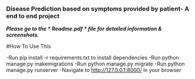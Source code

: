 ### Disease Prediction based on symptoms provided by patient- A end to end project


***Please go to the * Readme.pdf * file for detailed information & screenshots.***


#How To Use This

-Run pip install -r requirements.txt to install dependencies
-Run python manage.py makemigrations
-Run python manage.py migrate
-Run python manage.py runserver
-Navigate to http://127.0.0.1:8000/ in your browser
